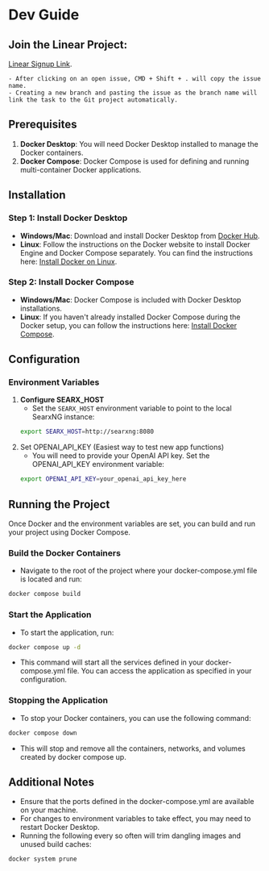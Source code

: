 # Dev Guide

## Join the Linear Project:
[Linear Signup Link](https://linear.app/reachai/join/ebdf66a96b63ba4de5a9006eecda14b1?s=4).

    - After clicking on an open issue, CMD + Shift + . will copy the issue name.
    - Creating a new branch and pasting the issue as the branch name will link the task to the Git project automatically.

## Prerequisites

1. **Docker Desktop**: You will need Docker Desktop installed to manage the Docker containers. 
2. **Docker Compose**: Docker Compose is used for defining and running multi-container Docker applications.

## Installation

### Step 1: Install Docker Desktop

- **Windows/Mac**: Download and install Docker Desktop from [Docker Hub](https://www.docker.com/products/docker-desktop).
- **Linux**: Follow the instructions on the Docker website to install Docker Engine and Docker Compose separately. You can find the instructions here: [Install Docker on Linux](https://docs.docker.com/engine/install/).

### Step 2: Install Docker Compose

- **Windows/Mac**: Docker Compose is included with Docker Desktop installations.
- **Linux**: If you haven't already installed Docker Compose during the Docker setup, you can follow the instructions here: [Install Docker Compose](https://docs.docker.com/compose/install/).

## Configuration

### Environment Variables

1. **Configure SEARX_HOST**
   - Set the `SEARX_HOST` environment variable to point to the local SearxNG instance:
   ```sh
   export SEARX_HOST=http://searxng:8080
   ```
2. Set OPENAI_API_KEY (Easiest way to test new app functions)
   - You will need to provide your OpenAI API key. Set the OPENAI_API_KEY environment variable:
   ```sh
   export OPENAI_API_KEY=your_openai_api_key_here
   ```
   
## Running the Project
Once Docker and the environment variables are set, you can build and run your project using Docker Compose.

### Build the Docker Containers
   - Navigate to the root of the project where your docker-compose.yml file is located and run:
   ```sh
   docker compose build
   ```
### Start the Application
   - To start the application, run:
   ```sh
   docker compose up -d
   ```
   - This command will start all the services defined in your docker-compose.yml file. You can access the application as specified in your configuration.

### Stopping the Application
   - To stop your Docker containers, you can use the following command:
   ```sh
   docker compose down
   ```
   - This will stop and remove all the containers, networks, and volumes created by docker compose up.

## Additional Notes
   - Ensure that the ports defined in the docker-compose.yml are available on your machine.
   - For changes to environment variables to take effect, you may need to restart Docker Desktop.
   - Running the following every so often will trim dangling images and unused build caches:
   ```sh
   docker system prune
   ```
   

